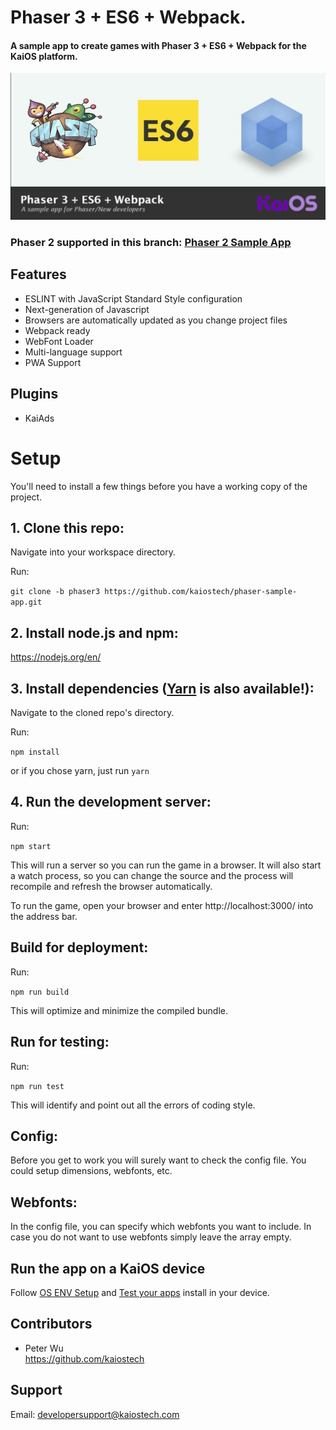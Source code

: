 # Phaser 3 + ES6 + Webpack.
#### A sample app to create games with Phaser 3 + ES6 + Webpack for the KaiOS platform.

![Phaser+ES6+Webpack](doc/phaser-es6-webpack.png)

### Phaser 2 supported in this branch: [Phaser 2 Sample App](https://github.com/kaiostech/phaser-sample-app/)

## Features
- ESLINT with JavaScript Standard Style configuration
- Next-generation of Javascript
- Browsers are automatically updated as you change project files
- Webpack ready
- WebFont Loader
- Multi-language support
- PWA Support

## Plugins
- KaiAds

# Setup
You'll need to install a few things before you have a working copy of the project.

## 1. Clone this repo:

Navigate into your workspace directory.

Run:

```git clone -b phaser3 https://github.com/kaiostech/phaser-sample-app.git```

## 2. Install node.js and npm:

https://nodejs.org/en/


## 3. Install dependencies ([Yarn](https://yarnpkg.com/) is also available!):

Navigate to the cloned repo's directory.

Run:

```npm install``` 

or if you chose yarn, just run ```yarn```

## 4. Run the development server:

Run:

```npm start```

This will run a server so you can run the game in a browser. It will also start a watch process, so you can change the source and the process will recompile and refresh the browser automatically.

To run the game, open your browser and enter http://localhost:3000/ into the address bar.


## Build for deployment:

Run:

```npm run build```

This will optimize and minimize the compiled bundle.

## Run for testing:

Run:

```npm run test```

This will identify and point out all the errors of coding style.


## Config:
Before you get to work you will surely want to check the config file. You could setup dimensions, webfonts, etc.


## Webfonts:
In the config file, you can specify which webfonts you want to include. In case you do not want to use webfonts simply leave the array empty.


## Run the app on a KaiOS device

Follow [OS ENV Setup](https://developer.kaiostech.com/getting-started/env-setup/os-env-setup) and [Test your apps](https://developer.kaiostech.com/getting-started/build-your-first-package-app/test-your-apps)
install in your device.


## Contributors

- Peter Wu  
https://github.com/kaiostech


## Support

Email: <a href="mailto:developersupport@kaiostech.com">developersupport@kaiostech.com</a>